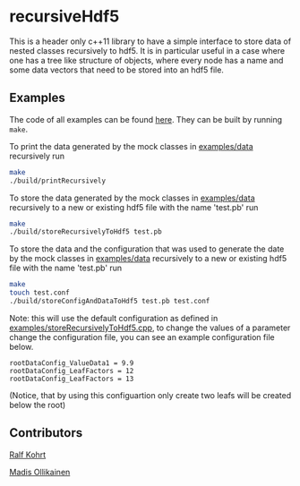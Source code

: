 # recursiveHdf5
This is a header only c++11 library to have a simple interface to store data of nested classes recursively to hdf5. It is in particular useful in a case where one has a tree like structure of objects, where every node has a name and some data vectors that need to be stored into an hdf5 file. 

## Examples

The code of all examples can be found [here](./examples). They can be built by running `make`.

To print the data generated by the mock classes in [examples/data](./examples/data) recursively run
```bash
make
./build/printRecursively
```

To store the data generated by the mock classes in [examples/data](./examples/data) recursively to a new or existing hdf5 file with the name 'test.pb' run
```bash
make
./build/storeRecursivelyToHdf5 test.pb
```

To store the data and the configuration that was used to generate the date by the mock classes in [examples/data](./examples/data) recursively to a new or existing hdf5 file with the name 'test.pb' run
```bash
make
touch test.conf
./build/storeConfigAndDataToHdf5 test.pb test.conf
```
Note: this will use the default configuration as defined in [examples/storeRecursivelyToHdf5.cpp](./examples/storeRecursivelyToHdf5.cpp), to change the values of a parameter change the configuration file, you can see an example configuration file below.
```
rootDataConfig_ValueData1 = 9.9
rootDataConfig_LeafFactors = 12
rootDataConfig_LeafFactors = 13

```
(Notice, that by using this configuartion only create two leafs will be created below the root)


## Contributors
[Ralf Kohrt](https://github.com/rkohrt)

[Madis Ollikainen](https://github.com/madisollikainen)
